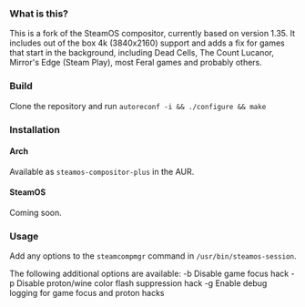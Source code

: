 ### What is this?
This is a fork of the SteamOS compositor, currently based on version 1.35.
It includes out of the box 4k (3840x2160) support and adds a fix for games that start in the background, including Dead Cells, The Count Lucanor, Mirror's Edge (Steam Play), most Feral games and probably others. 

### Build
Clone the repository and run
`autoreconf -i && ./configure && make`

### Installation
#### Arch
Available as `steamos-compositor-plus` in the AUR.

#### SteamOS
Coming soon.

### Usage
Add any options to the `steamcompmgr` command in `/usr/bin/steamos-session`.

The following additional options are available:
	-b    Disable game focus hack
	-p    Disable proton/wine color flash suppression hack
	-g    Enable debug logging for game focus and proton hacks
